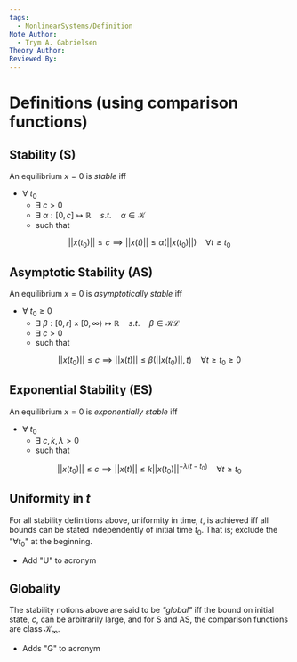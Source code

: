 ```yaml
---
tags:
  - NonlinearSystems/Definition
Note Author:
  - Trym A. Gabrielsen
Theory Author: 
Reviewed By:
---
```

 
# Definitions (using comparison functions)

## Stability (S) 
An equilibrium $x=0$ is *stable* iff
- $\forall ~ t_0$ 
	- $\exists ~ c > 0$
	- $\exists~\alpha:[0,c]\mapsto\mathbb{R} \quad s.t.\quad \alpha \in \mathcal{K}$
	- such that

$$ ||x(t_0)||\leq c \implies ||x(t)|| \leq \alpha(||x(t_0)||) \quad \forall t\geq t_0$$

## Asymptotic Stability (AS)
An equilibrium $x=0$ is *asymptotically stable* iff
- $\forall ~ t_0 \geq 0$ 
	- $\exists~\beta:[0,r]\times[0,\infty\rangle\mapsto\mathbb{R} \quad s.t.\quad \beta \in \mathcal{KL}$
	- $\exists ~ c > 0$
	- such that

$$ ||x(t_0)||\leq c \implies ||x(t)|| \leq \beta(||x(t_0)||,t) \quad \forall t\geq t_0 \geq 0$$
## Exponential Stability (ES)
An equilibrium $x=0$ is *exponentially stable* iff
- $\forall ~ t_0$ 
	- $\exists ~ c,k,\lambda > 0$
	- such that

$$ ||x(t_0)||\leq c \implies ||x(t)|| \leq k||x(t_0)||^{-\lambda(t-t_0)} \quad \forall t\geq t_0$$

## Uniformity in $t$
For all stability definitions above, uniformity in time, $t$, is achieved iff all bounds can be stated independently of initial time $t_0$. That is; exclude the "$\forall t_0$" at the beginning.
- Add "U" to acronym

## Globality
The stability notions above are said to be *"global"* iff the bound on initial state, $c$, can be arbitrarily large, and for S and AS, the comparison functions are class $\mathcal{K}_\infty$.
- Adds "G" to acronym
